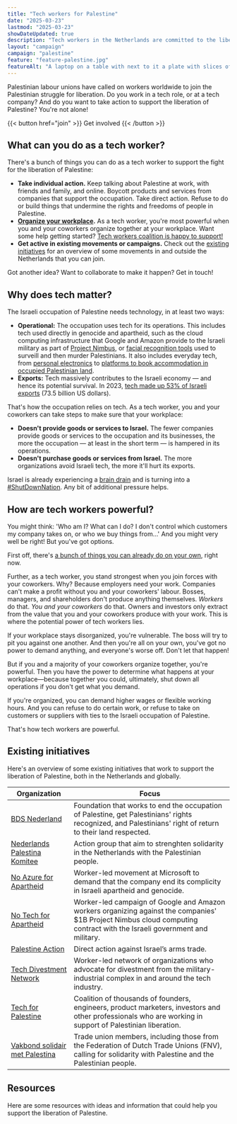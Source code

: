 ```yaml
---
title: "Tech workers for Palestine"
date: "2025-03-23"
lastmod: "2025-03-23"
showDateUpdated: true
description: "Tech workers in the Netherlands are committed to the liberation of Palestine."
layout: "campaign"
campaign: "palestine"
feature: "feature-palestine.jpg"
featureAlt: "A laptop on a table with next to it a plate with slices of watermelon"
---
```


Palestinian labour unions have called on workers worldwide to join the Palestinian struggle for liberation. Do you work in a tech role, or at a tech company? And do you want to take action to support the liberation of Palestine? You're not alone!

<span class="flex justify-center uppercase font-mono">
  {{< button href="join" >}}
    Get involved
  {{< /button >}}
</span>

## What can you do as a tech worker?

There's a bunch of things you can do as a tech worker to support the fight for the liberation of Palestine:

- **Take individual action.** Keep talking about Palestine at work, with friends and family, and online. Boycott products and services from companies that support the occupation. Take direct action. Refuse to do or build things that undermine the rights and freedoms of people in Palestine.
- **[Organize your workplace](/resources/organize/).** As a tech worker, you're most powerful when you and your coworkers organize together at your workplace. Want some help getting started? [Tech workers coalition is happy to support!](/join)
- **Get active in existing movements or campaigns.** Check out the [existing initiatives](#existing-initiatives) for an overview of some movements in and outside the Netherlands that you can join.

Got another idea? Want to collaborate to make it happen? Get in touch!

## Why does tech matter?

The Israeli occupation of Palestine needs technology, in at least two ways:

- **Operational:** The occupation uses tech for its operations. This includes tech used directly in genocide and apartheid, such as the cloud computing infrastructure that Google and Amazon provide to the Israeli military as part of [Project Nimbus](https://www.wired.com/story/amazon-google-project-nimbus-israel-idf/), or [facial recognition tools](https://theintercept.com/2024/04/05/google-photos-israel-gaza-facial-recognition/) used to surveill and then murder Palestinians. It also includes everyday tech, from [personal electronics](https://web.archive.org/web/20240907101433/https://www.jpost.com/Business/Apples-history-and-development-in-Israel-392387) to [platforms to book accommodation in occupied Palestinian land](https://www.hrw.org/report/2018/11/20/bed-and-breakfast-stolen-land/tourist-rental-listings-west-bank-settlements).
- **Exports:** Tech massively contributes to the Israeli economy — and hence its potential survival. In 2023, [tech made up 53% of Israeli exports](https://web.archive.org/web/20250121081942/https://innovationisrael.org.il/en/report/part1-situation-report-israeli-high-tech-in-2024/) (73.5 billion US dollars).

That's how the occupation relies on tech. As a tech worker, you and your coworkers can take steps to make sure that your workplace:

- **Doesn't provide goods or services to Israel.** The fewer companies provide goods or services to the occupation and its businesses, the more the occupation — at least in the short term — is hampered in its operations.
- **Doesn't purchase goods or services from Israel.** The more organizations avoid Israeli tech, the more it'll hurt its exports.

Israel is already experiencing a [brain drain](https://www.timesofisrael.com/nobel-and-israel-prize-laureate-we-wont-have-a-state-if-brain-drain-continues/) and is turning into a [#ShutDownNation](https://bdsmovement.net/shutdownnation). Any bit of additional pressure helps.

## How are tech workers powerful?

You might think: 'Who am I? What can I do? I don't control which customers my company takes on, or who we buy things from...' And you might very well be right! But you've got options.

First off, there's [a bunch of things you can already do on your own](#what-can-you-do-as-a-tech-worker), right now.

Further, as a tech worker, you stand strongest when you join forces with your coworkers. Why? Because employers need your work. Companies can't make a profit without you and your coworkers' labour. Bosses, managers, and shareholders don't produce anything themselves. _Workers_ do that. _You and your coworkers_ do that. Owners and investors only extract from the value that you and your coworkers produce with your work. This is where the potential power of tech workers lies.

If your workplace stays disorganized, you're vulnerable. The boss will try to pit you against one another. And then you're all on your own, you've got no power to demand anything, and everyone's worse off. Don't let that happen!

But if you and a majority of your coworkers organize together, you're powerful. Then you have the power to determine what happens at your workplace—because together you could, ultimately, shut down all operations if you don't get what you demand.

If you're organized, you can demand higher wages or flexible working hours. And you can refuse to do certain work, or refuse to take on customers or suppliers with ties to the Israeli occupation of Palestine.

That's how tech workers are powerful.

## Existing initiatives

Here's an overview of some existing initiatives that work to support the liberation of Palestine, both in the Netherlands and globally.

| Organization                                                                    | Focus                                                                                                                                                                    |
| ------------------------------------------------------------------------------- | ------------------------------------------------------------------------------------------------------------------------------------------------------------------------ |
| [BDS Nederland](https://bdsnederland.nl/)                                       | Foundation that works to end the occupation of Palestine, get Palestinians' rights recognized, and Palestinians' right of return to their land respected.                |
| [Nederlands Palestina Komitee](https://palestina-komitee.nl/)                   | Action group that aim to strenghten solidarity in the Netherlands with the Palestinian people.                                                                           |
| [No Azure for Apartheid](https://noazureforapartheid.com/)                      | Worker-led movement at Microsoft to demand that the company end its complicity in Israeli apartheid and genocide.                                                        |
| [No Tech for Apartheid](https://www.notechforapartheid.com/)                    | Worker-led campaign of Google and Amazon workers organizing against the companies' $1B Project Nimbus cloud computing contract with the Israeli government and military. |
| [Palestine Action](https://www.palestineaction.org/)                            | Direct action against Israel’s arms trade.                                                                                                                               |
| [Tech Divestment Network](https://www.techdivestment.network/)                  | Worker-led network of organizations who advocate for divestment from the military-industrial complex in and around the tech industry.                                    |
| [Tech for Palestine](https://techforpalestine.org/)                             | Coalition of thousands of founders, engineers, product marketers, investors and other professionals who are working in support of Palestinian liberation.                |
| [Vakbond solidair met Palestina](https://linktr.ee/vakbondsolidairmetpalestina) | Trade union members, including those from the Federation of Dutch Trade Unions (FNV), calling for solidarity with Palestine and the Palestinian people.                  |

## Resources

Here are some resources with ideas and information that could help you support the liberation of Palestine.
